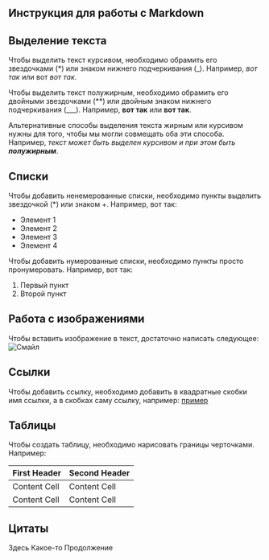 ## Инструкция для работы с Markdown

## Выделение текста

Чтобы выделить текст курсивом, необходимо обрамить его звездочками (*) или знаком нижнего подчеркивания (_). Например, *вот так* или вот _вот так_.

Чтобы выделить текст полужирным, необходимо обрамить его двойными звездочками (**) или двойным знаком нижнего подчеркивания (___).
Например, **вот так** или __вот так__.

Альтернативные способы выделения текста жирным или курсивом нужны для того, чтобы мы могли совмещать оба эти способа. Например, 
_текст может быть выделен курсивом и при этом быть **полужирным**_.

## Списки

Чтобы добавить ненемерованные списки, необходимо пункты выделить звездочкой (*) или знаком +. Например, вот так:
* Элемент 1
* Элемент 2
* Элемент 3
* Элемент 4

Чтобы добавить нумерованные списки, необходимо пункты просто пронумеровать. Например, вот так:
1. Первый пункт
2. Второй пункт

## Работа с изображениями

Чтобы вставить изображение в текст, достаточно написать следующее:
![Смайл](smail.png)

## Ссылки

Чтобы добавить ссылку, необходимо добавить в квадратные скобки имя ссылки, а в скобках саму ссылку, например:
[пример](github.com "Подсказка")

## Таблицы

Чтобы создать таблицу, необходимо нарисовать границы черточками. Например:

| First Header  | Second Header |
| ------------- | ------------- |
| Content Cell  | Content Cell  |
| Content Cell  | Content Cell  |

## Цитаты


Здесь
Какое-то
Продолжение